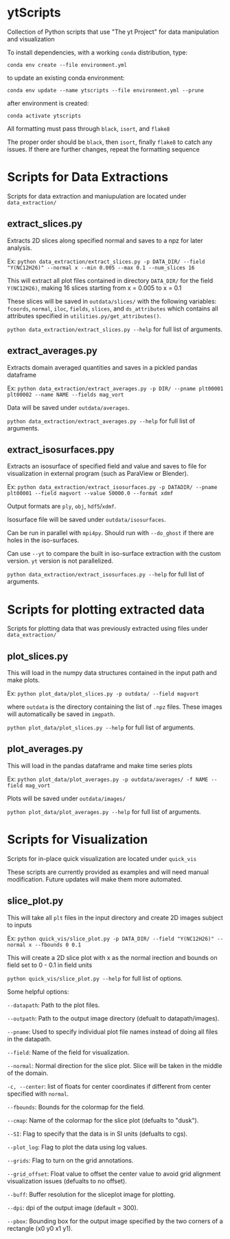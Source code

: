 # ytScripts
Collection of Python scripts that use "The yt Project" for data manipulation and visualization

To install dependencies, with a working `conda` distribution, type:

`conda env create --file environment.yml`

to update an existing conda environment:

`conda env update --name ytscripts --file environment.yml --prune`


after environment is created:

`conda activate ytscripts`

All formatting must pass through `black`, `isort`, and `flake8`

The proper order should be `black`, then `isort`, finally `flake8` to catch any issues. If there are further changes, repeat the formatting sequence


# Scripts for Data Extractions
Scripts for data extraction and maniupulation are located under `data_extraction/`


## extract_slices.py
Extracts 2D slices along specified normal and saves to a npz for later analysis.

Ex: `python data_extraction/extract_slices.py -p DATA_DIR/ --field "Y(NC12H26)" --normal x --min 0.005 --max 0.1 --num_slices 16`

This will extract all plot files contained in directory `DATA_DIR/` for the field `Y(NC12H26)`, making 16 slices starting from x = 0.005 to x = 0.1

These slices will be saved in `outdata/slices/` with the following variables: `fcoords`, `normal`, `iloc`, `fields`, `slices`, and `ds_attributes` which contains all attributes specified in `utilities.py/get_attributes()`.

`python data_extraction/extract_slices.py --help` for full list of arguments.

## extract_averages.py
Extracts domain averaged quantities and saves in a pickled pandas dataframe

Ex: `python data_extraction/extract_averages.py -p DIR/ --pname plt00001 plt00002 --name NAME --fields mag_vort`

Data will be saved under `outdata/averages`.

`python data_extraction/extract_averages.py --help` for full list of arguments.


## extract_isosurfaces.ppy
Extracts an isosurface of specified field and value and saves to file for visualization in external program (such as ParaView or Blender).

Ex: `python data_extraction/extract_isosurfaces.py -p DATADIR/ --pname plt00001 --field magvort --value 50000.0 --format xdmf`

Output formats are `ply`, `obj`, `hdf5`/`xdmf`.

Isosurface file will be saved under `outdata/isosurfaces`.

Can be run in parallel with `mpi4py`. Should run with `--do_ghost` if there are holes in the iso-surfaces.

Can use `--yt` to compare the built in iso-surface extraction with the custom version. `yt` version is not parallelized.

`python data_extraction/extract_isosurfaces.py --help` for full list of arguments.


# Scripts for plotting extracted data
Scripts for plotting data that was previously extracted using files under `data_extraction/`


## plot_slices.py
This will load in the numpy data structures contained in the input path and make plots.

Ex: `python plot_data/plot_slices.py -p outdata/ --field magvort`

where `outdata` is the directory containing the list of `.npz` files. These images will automatically be saved in `imgpath`.

`python plot_data/plot_slices.py --help` for full list of arguments.


## plot_averages.py
This will load in the pandas dataframe and make time series plots

Ex: `python plot_data/plot_averages.py -p outdata/averages/ -f NAME --field mag_vort`

Plots will be saved under `outdata/images/`

`python plot_data/plot_averages.py --help` for full list of arguments.



# Scripts for Visualization
Scripts for in-place quick visualization are located under `quick_vis`

These scripts are currently provided as examples and will need manual modification. Future updates will make them more automated.


## slice_plot.py
This will take all `plt` files in the input directory and create 2D images subject to inputs

Ex: `python quick_vis/slice_plot.py -p DATA_DIR/ --field "Y(NC12H26)" --normal x --fbounds 0 0.1`

This will create a 2D slice plot with x as the normal irection and bounds on field set to 0 - 0.1 in field units

`python quick_vis/slice_plot.py --help` for full list of options.

Some helpful options:

`--datapath`: Path to the plot files.

`--outpath`: Path to the output image directory (defualt to datapath/images).

`--pname`: Used to specify individual plot file names instead of doing all files in the datapath.

`--field`: Name of the field for visualization.

`--normal`: Normal direction for the slice plot. Slice will be taken in the middle of the domain.

`-c, --center`: list of floats for center coordinates if different from center specified with `normal`.

`--fbounds`: Bounds for the colormap for the field.

`--cmap`: Name of the colormap for the slice plot (defualts to "dusk").

`--SI`: Flag to specify that the data is in SI units (defualts to cgs).

`--plot_log`: Flag to plot the data using log values.

`--grids`: Flag to turn on the grid annotations.

`--grid_offset`: Float value to offset the center value to avoid grid alignment visualization issues (defualts to no offset).

`--buff`: Buffer resolution for the sliceplot image for plotting.

`--dpi`: dpi of the output image (default = 300).

`--pbox`: Bounding box for the output image specified by the two corners of a rectangle (x0 y0 x1 y1).
